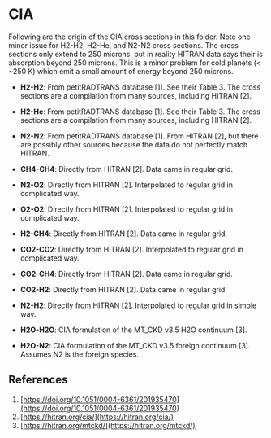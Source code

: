 # CIA

Following are the origin of the CIA cross sections in this folder. Note one minor issue for H2-H2, H2-He, and N2-N2 cross sections. The cross sections only extend to 250 microns, but in reality HITRAN data says their is absorption beyond 250 microns. This is a minor problem for cold planets (< ~250 K) which emit a small amount of energy beyond 250 microns.

- **H2-H2**: From petitRADTRANS database \[1\]. See their Table 3. The cross sections are a compilation from many sources, including HITRAN \[2\].

- **H2-He**: From petitRADTRANS database \[1\]. See their Table 3. The cross sections are a compilation from many sources, including HITRAN \[2\].

- **N2-N2**: From petitRADTRANS database \[1\]. From HITRAN \[2\], but there are possibly other sources because the data do not perfectly match HITRAN.

- **CH4-CH4**: Directly from HITRAN \[2\]. Data came in regular grid.
  
- **N2-O2**: Directly from HITRAN \[2\]. Interpolated to regular grid in complicated way.
  
- **O2-O2**: Directly from HITRAN \[2\]. Interpolated to regular grid in complicated way.
  
- **H2-CH4**: Directly from HITRAN \[2\]. Data came in regular grid.

- **CO2-CO2**: Directly from HITRAN \[2\]. Interpolated to regular grid in complicated way.
  
- **CO2-CH4**: Directly from HITRAN \[2\]. Data came in regular grid.
  
- **CO2-H2**: Directly from HITRAN \[2\]. Data came in regular grid.
  
- **N2-H2**: Directly from HITRAN \[2\]. Interpolated to regular grid in simple way.

- **H2O-H2O**: CIA formulation of the MT_CKD v3.5 H2O continuum \[3\].
  
- **H2O-N2**: CIA formulation of the MT_CKD v3.5 foreign continuum \[3\]. Assumes N2 is the foreign species.

## References
1. [https://doi.org/10.1051/0004-6361/201935470](https://doi.org/10.1051/0004-6361/201935470)
2. [https://hitran.org/cia/](https://hitran.org/cia/)
3. [https://hitran.org/mtckd/](https://hitran.org/mtckd/)